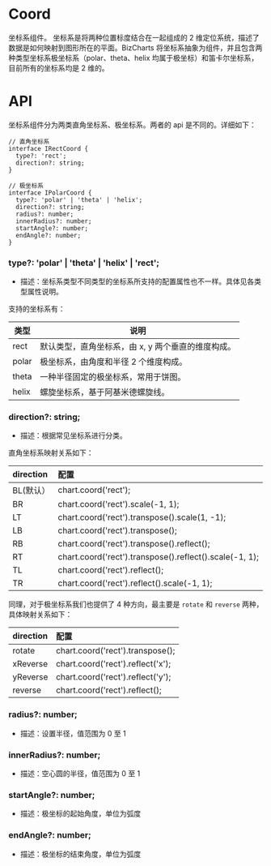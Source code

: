# Coord

坐标系组件。 坐标系是将两种位置标度结合在一起组成的 2 维定位系统，描述了数据是如何映射到图形所在的平面。BizCharts 将坐标系抽象为组件，并且包含两种类型坐标系极坐标系（polar、theta、helix 均属于极坐标）和笛卡尔坐标系，目前所有的坐标系均是 2 维的。

# API

坐标系组件分为两类直角坐标系、极坐标系。两者的 api 是不同的。详细如下：

```
// 直角坐标系
interface IRectCoord {
  type?: 'rect';
  direction?: string;
}

// 极坐标系
interface IPolarCoord {
  type?: 'polar' | 'theta' | 'helix';
  direction?: string;
  radius?: number;
  innerRadius?: number;
  startAngle?: number;
  endAngle?: number;
}
```

### type?: 'polar' | 'theta' | 'helix' | 'rect';

- 描述：坐标系类型不同类型的坐标系所支持的配置属性也不一样。具体见各类型属性说明。

支持的坐标系有：

| 类型  | 说明                                               |
| ----- | -------------------------------------------------- |
| rect  | 默认类型，直角坐标系，由 x, y 两个垂直的维度构成。 |
| polar | 极坐标系，由角度和半径 2 个维度构成。              |
| theta | 一种半径固定的极坐标系，常用于饼图。               |
| helix | 螺旋坐标系，基于阿基米德螺旋线。                   |

### direction?: string;

- 描述：根据常见坐标系进行分类。

直角坐标系映射关系如下：

| direction | 配置                                                    |
| :-------- | :------------------------------------------------------ |
| BL(默认） | chart.coord('rect');                                    |
| BR        | chart.coord('rect').scale(-1, 1);                       |
| LT        | chart.coord('rect').transpose().scale(1, -1);           |
| LB        | chart.coord('rect').transpose();                        |
| RB        | chart.coord('rect').transpose().reflect();              |
| RT        | chart.coord('rect').transpose().reflect().scale(-1, 1); |
| TL        | chart.coord('rect').reflect();                          |
| TR        | chart.coord('rect').reflect().scale(-1, 1);             |

同理，对于极坐标系我们也提供了 4 种方向，最主要是 `rotate` 和 `reverse` 两种，具体映射关系如下：

| direction | 配置                              |
| :-------- | :-------------------------------- |
| rotate    | chart.coord('rect').transpose();  |
| xReverse  | chart.coord('rect').reflect('x'); |
| yReverse  | chart.coord('rect').reflect('y'); |
| reverse   | chart.coord('rect').reflect();    |

### radius?: number;

- 描述：设置半径，值范围为 0 至 1

### innerRadius?: number;

- 描述：空心圆的半径，值范围为 0 至 1

### startAngle?: number;

- 描述：极坐标的起始角度，单位为弧度

### endAngle?: number;

- 描述：极坐标的结束角度，单位为弧度
